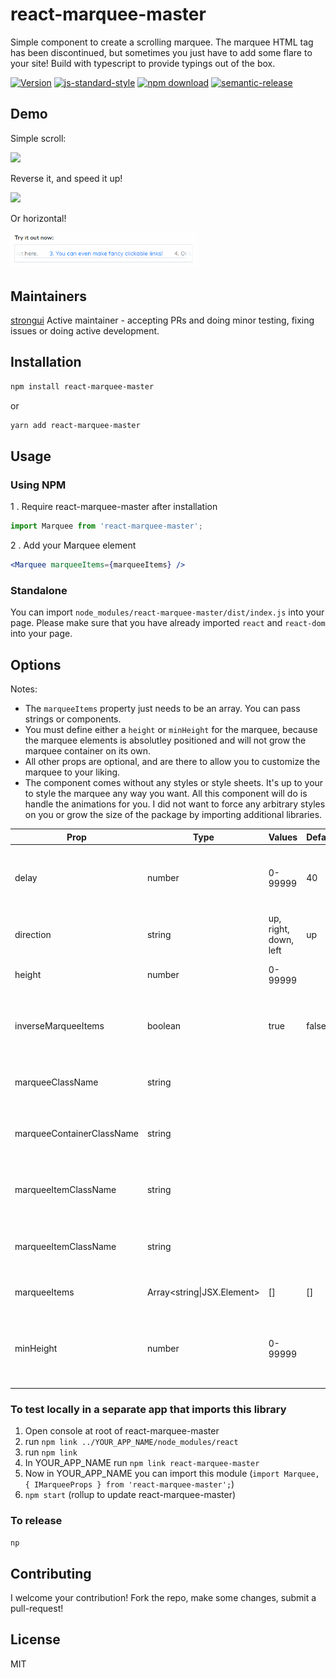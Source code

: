 # react-marquee-master

Simple component to create a scrolling marquee. The marquee HTML tag has been discontinued, but
sometimes you just have to add some flare to your site! Build with typescript to provide typings out
of the box.

[![Version](http://img.shields.io/npm/v/react-marquee-master.svg)](https://www.npmjs.org/package/react-marquee-master)
[![js-standard-style](https://img.shields.io/badge/code%20style-standard-brightgreen.svg?style=flat)](https://github.com/feross/standard)
[![npm download][download-image]][download-url]
[![semantic-release](https://img.shields.io/badge/%20%20%F0%9F%93%A6%F0%9F%9A%80-semantic--release-e10079.svg)](https://github.com/semantic-release/semantic-release)

[download-image]: https://img.shields.io/npm/dm/react-marquee-master.svg?style=flat-square
[download-url]: https://npmjs.org/package/react-marquee-master

## Demo

Simple scroll:

<!-- markdownlint-disable MD033 -->
<img src="/docs/images/sample.gif" width="300">
<!-- markdownlint-enable MD033 -->

Reverse it, and speed it up!

<!-- markdownlint-disable MD033 -->
<img src="/docs/images/sample-2.gif" width="300">

<!-- markdownlint-enable MD033 -->

Or horizontal!

<!-- markdownlint-disable MD033 -->
<img src="/docs/images/sample-3.gif" width="300">
<!-- markdownlint-enable MD033 -->

## Maintainers

[strongui](https://github.com/strongui) Active maintainer - accepting PRs and doing minor testing,
fixing issues or doing active development.

## Installation

```sh
npm install react-marquee-master
```

or

```sh
yarn add react-marquee-master
```

## Usage

### Using NPM

1 . Require react-marquee-master after installation

```js
import Marquee from 'react-marquee-master';
```

2 . Add your Marquee element

```jsx
<Marquee marqueeItems={marqueeItems} />
```

### Standalone

You can import `node_modules/react-marquee-master/dist/index.js` into your page. Please make sure
that you have already imported `react` and `react-dom` into your page.

## Options

Notes:

- The `marqueeItems` property just needs to be an array. You can pass strings or components.
- You must define either a `height` or `minHeight` for the marquee, because the marquee elements is
  absolutley positioned and will not grow the marquee container on its own.
- All other props are optional, and are there to allow you to customize the marquee to your liking.
- The component comes without any styles or style sheets. It's up to your to style the marquee any
  way you want. All this component will do is handle the animations for you. I did not want to force
  any arbitrary styles on you or grow the size of the package by importing additional libraries.

| Prop                      | Type                       | Values                | Default | Description                                                    |
| ------------------------- | -------------------------- | --------------------- | ------- | -------------------------------------------------------------- |
| delay                     | number                     | 0-99999               | 40      | Delay of the animation. Lower number speeds up the scroll.     |
| direction                 | string                     | up, right, down, left | up      | Direction of the scroll.                                       |
| height                    | number                     | 0-99999               |         | The fixed height of the marquee                                |
| inverseMarqueeItems       | boolean                    | true                  | false   | Reverse the marquee array. Useful when scrolling down.         |
| marqueeClassName          | string                     |                       |         | Class to apply to marquee element.                             |
| marqueeContainerClassName | string                     |                       |         | Class to apply to marquee container element.                   |
| marqueeItemClassName      | string                     |                       |         | Class to apply to each marquee element.                        |
| marqueeItemClassName      | string                     |                       |         | Class to apply to each marquee element.                        |
| marqueeItems              | Array<string\|JSX.Element> | []                    | []      | The text / Components to display.                              |
| minHeight                 | number                     | 0-99999               |         | More dynamic sizing option with a minimum size that will grow. |

### To test locally in a separate app that imports this library

1. Open console at root of react-marquee-master
2. run `npm link ../YOUR_APP_NAME/node_modules/react`
3. run `npm link`
4. In YOUR_APP_NAME run `npm link react-marquee-master`
5. Now in YOUR_APP_NAME you can import this module
   (`import Marquee, { IMarqueeProps } from 'react-marquee-master';`)
6. `npm start` (rollup to update react-marquee-master)

### To release

`np`

## Contributing

I welcome your contribution! Fork the repo, make some changes, submit a pull-request!

## License

MIT

